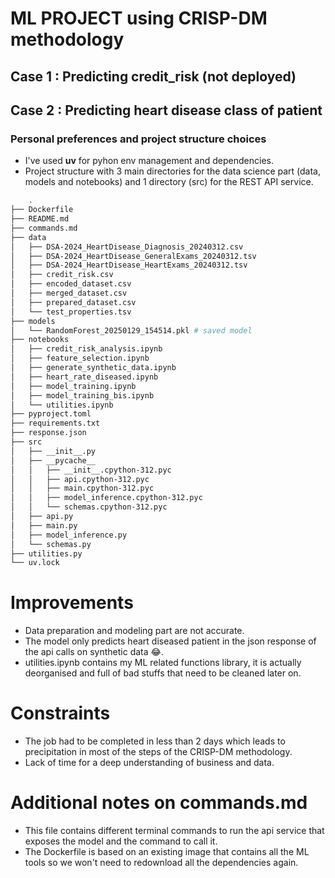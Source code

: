 # ML PROJECT using CRISP-DM methodology

## Case 1 : Predicting credit_risk (not deployed)

## Case 2 : Predicting heart disease class of patient

### Personal preferences and project structure choices

- I've used **uv** for pyhon env management and dependencies.
- Project structure with 3 main directories for the data science part (data, models and notebooks)
  and 1 directory (src) for the REST API service.

```bash
    .
├── Dockerfile
├── README.md
├── commands.md
├── data
│   ├── DSA-2024_HeartDisease_Diagnosis_20240312.csv
│   ├── DSA-2024_HeartDisease_GeneralExams_20240312.tsv
│   ├── DSA-2024_HeartDisease_HeartExams_20240312.tsv
│   ├── credit_risk.csv
│   ├── encoded_dataset.csv
│   ├── merged_dataset.csv
│   ├── prepared_dataset.csv
│   └── test_properties.tsv
├── models
│   └── RandomForest_20250129_154514.pkl # saved model
├── notebooks
│   ├── credit_risk_analysis.ipynb
│   ├── feature_selection.ipynb
│   ├── generate_synthetic_data.ipynb
│   ├── heart_rate_diseased.ipynb
│   ├── model_training.ipynb
│   ├── model_training_bis.ipynb
│   └── utilities.ipynb
├── pyproject.toml
├── requirements.txt
├── response.json
├── src
│   ├── __init__.py
│   ├── __pycache__
│   │   ├── __init__.cpython-312.pyc
│   │   ├── api.cpython-312.pyc
│   │   ├── main.cpython-312.pyc
│   │   ├── model_inference.cpython-312.pyc
│   │   └── schemas.cpython-312.pyc
│   ├── api.py
│   ├── main.py
│   ├── model_inference.py
│   └── schemas.py
├── utilities.py
└── uv.lock
```

# Improvements

- Data preparation and modeling part are not accurate.
- The model only predicts heart diseased patient in the json response of the api calls on synthetic data 😂.
- utilities.ipynb contains my ML related functions library, it is actually deorganised and full of bad stuffs that need to be cleaned later on.

# Constraints

- The job had to be completed in less than 2 days which leads to precipitation in most of the steps of the CRISP-DM methodology.
- Lack of time for a deep understanding of business and data.

# Additional notes on commands.md

- This file contains different terminal commands to run the api service that exposes the model and the command to call it.
- The Dockerfile is based on an existing image that contains all the ML tools so we won't need to redownload all the dependencies again.
